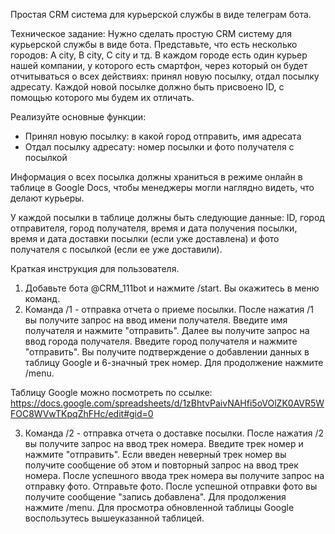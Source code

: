 Простая CRM система для курьерской службы в виде телеграм бота. 

Техническое задание:
Нужно сделать простую CRM систему для курьерской службы в виде бота.
Представьте, что есть несколько городов: A city, B city, C city и тд. В каждом городе есть один курьер нашей компании, у которого есть смартфон, через который он будет отчитываться о всех действиях: принял новую посылку, отдал посылку адресату. Каждой новой посылке должно быть присвоено ID, с помощью которого мы будем их отличать.

Реализуйте основные функции:
  - Принял новую посылку: в какой город отправить, имя адресата
  - Отдал посылку адресату: номер посылки и фото получателя с посылкой    
    
Информация о всех посылка должны храниться в режиме онлайн в таблице в Google Docs, чтобы менеджеры могли наглядно видеть, что делают курьеры.

У каждой посылки в таблице должны быть следующие данные: ID, город отправителя, город получателя, время и дата получения посылки, время и дата доставки посылки (если уже доставлена) и фото получателя с посылкой (если ее уже доставили).
    
Краткая инструкция для пользователя.

1. Добавьте бота @CRM_111bot и нажмите /start. Вы окажитесь в меню команд.
2. Команда /1 - отправка отчета о приеме посылки. После нажатия /1 вы получите запрос на ввод имени получателя. Введите имя получателя и нажмите "отправить". Далее вы получите запрос на ввод города получателя. Введите город получателя и нажмите "отправить". Вы получите подтверждение о добавлении данных в таблицу Google и 6-значный трек номер. Для продолжение нажмите /menu.

Таблицу Google можно посмотреть по ссылке:
https://docs.google.com/spreadsheets/d/1zBhtvPaivNAHfi5oVOlZK0AVR5WFOC8WVwTKpqZhFHc/edit#gid=0

3. Команда /2 - отправка отчета о доставке посылки. После нажатия /2 вы получите запрос на ввод трек номера. Введите трек номер и нажмите "отправить". Если введен неверный трек номер вы получите сообщение об этом и повторный запрос на ввод трек номера. После успешного ввода трек номера вы получите запрос на отправку фото. Отправьте фото. После успешной отправки фото вы получите сообщение "запись добавлена". Для продолжения нажмите /menu. Для просмотра обновленной таблицы Google воспользутесь вышеуказанной таблицей.

